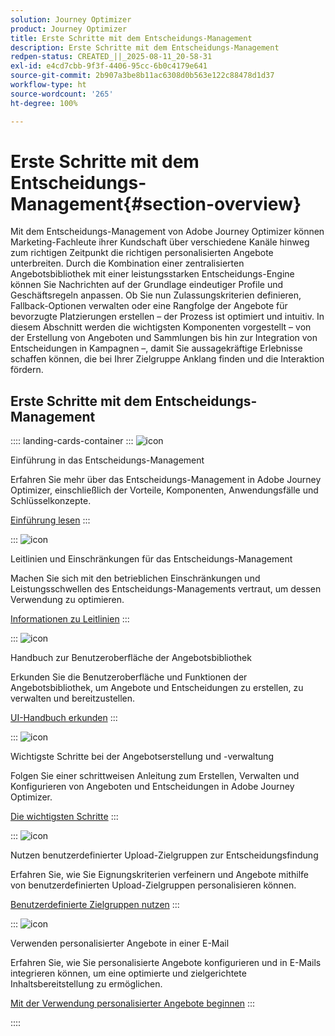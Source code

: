 ```yaml
---
solution: Journey Optimizer
product: Journey Optimizer
title: Erste Schritte mit dem Entscheidungs-Management
description: Erste Schritte mit dem Entscheidungs-Management
redpen-status: CREATED_||_2025-08-11_20-58-31
exl-id: e4cd7cbb-9f3f-4406-95cc-6b0c4179e641
source-git-commit: 2b907a3be8b11ac6308d0b563e122c88478d1d37
workflow-type: ht
source-wordcount: '265'
ht-degree: 100%

---
```


# Erste Schritte mit dem Entscheidungs-Management{#section-overview}

Mit dem Entscheidungs-Management von Adobe Journey Optimizer können Marketing-Fachleute ihrer Kundschaft über verschiedene Kanäle hinweg zum richtigen Zeitpunkt die richtigen personalisierten Angebote unterbreiten. Durch die Kombination einer zentralisierten Angebotsbibliothek mit einer leistungsstarken Entscheidungs-Engine können Sie Nachrichten auf der Grundlage eindeutiger Profile und Geschäftsregeln anpassen. Ob Sie nun Zulassungskriterien definieren, Fallback-Optionen verwalten oder eine Rangfolge der Angebote für bevorzugte Platzierungen erstellen – der Prozess ist optimiert und intuitiv. In diesem Abschnitt werden die wichtigsten Komponenten vorgestellt – von der Erstellung von Angeboten und Sammlungen bis hin zur Integration von Entscheidungen in Kampagnen –, damit Sie aussagekräftige Erlebnisse schaffen können, die bei Ihrer Zielgruppe Anklang finden und die Interaktion fördern.

## Erste Schritte mit dem Entscheidungs-Management

:::: landing-cards-container
:::
![icon](https://cdn.experienceleague.adobe.com/icons/book.svg)

Einführung in das Entscheidungs-Management

Erfahren Sie mehr über das Entscheidungs-Management in Adobe Journey Optimizer, einschließlich der Vorteile, Komponenten, Anwendungsfälle und Schlüsselkonzepte.

[Einführung lesen](../using/offers/get-started/starting-offer-decisioning.md)
:::

:::
![icon](https://cdn.experienceleague.adobe.com/icons/shield-halved.svg)

Leitlinien und Einschränkungen für das Entscheidungs-Management

Machen Sie sich mit den betrieblichen Einschränkungen und Leistungsschwellen des Entscheidungs-Managements vertraut, um dessen Verwendung zu optimieren.

[Informationen zu Leitlinien](../using/offers/decision-management-guardrails.md)
:::

:::
![icon](https://cdn.experienceleague.adobe.com/icons/gear.svg)

Handbuch zur Benutzeroberfläche der Angebotsbibliothek

Erkunden Sie die Benutzeroberfläche und Funktionen der Angebotsbibliothek, um Angebote und Entscheidungen zu erstellen, zu verwalten und bereitzustellen.

[UI-Handbuch erkunden](../using/offers/get-started/user-interface.md)
:::

:::
![icon](https://cdn.experienceleague.adobe.com/icons/list-check.svg)

Wichtigste Schritte bei der Angebotserstellung und -verwaltung

Folgen Sie einer schrittweisen Anleitung zum Erstellen, Verwalten und Konfigurieren von Angeboten und Entscheidungen in Adobe Journey Optimizer.

[Die wichtigsten Schritte](../using/offers/offer-library/key-steps.md)
:::

:::
![icon](https://cdn.experienceleague.adobe.com/icons/bullseye.svg)

Nutzen benutzerdefinierter Upload-Zielgruppen zur Entscheidungsfindung

Erfahren Sie, wie Sie Eignungskriterien verfeinern und Angebote mithilfe von benutzerdefinierten Upload-Zielgruppen personalisieren können.

[Benutzerdefinierte Zielgruppen nutzen](../using/offers/custom-upload-decisioning.md)
:::

:::
![icon](https://cdn.experienceleague.adobe.com/icons/circle-play.svg)

Verwenden personalisierter Angebote in einer E-Mail

Erfahren Sie, wie Sie personalisierte Angebote konfigurieren und in E-Mails integrieren können, um eine optimierte und zielgerichtete Inhaltsbereitstellung zu ermöglichen.

[Mit der Verwendung personalisierter Angebote beginnen](../using/offers/offers-e2e.md)
:::

::::
